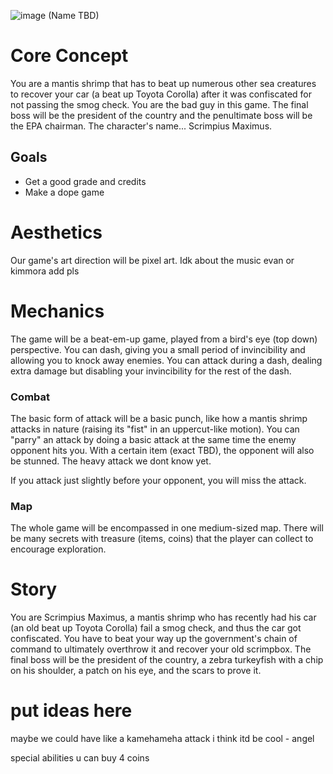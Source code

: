 ![image](https://github.com/user-attachments/assets/b4dfffa6-4170-4c9b-a61d-4827c08aef31)
(Name TBD)

# Core Concept

You are a mantis shrimp that has to beat up numerous other sea creatures to recover your car (a beat up Toyota Corolla) after it was confiscated for not passing the smog check. You are the bad guy in this game. The final boss will be the president of the country and the penultimate boss will be the EPA chairman.
The character's name... Scrimpius Maximus.
## Goals

- Get a good grade and credits
- Make a dope game
# Aesthetics

Our game's art direction will be pixel art. Idk about the music evan or kimmora add pls

# Mechanics
The game will be a beat-em-up game, played from a bird's eye (top down) perspective.
You can dash, giving you a small period of invincibility and allowing you to knock away enemies. You can attack during a dash, dealing extra damage but disabling your invincibility for the rest of the dash.
### Combat
The basic form of attack will be a basic punch, like how a mantis shrimp attacks in nature (raising its "fist" in an uppercut-like motion). You can "parry" an attack by doing a basic attack at the same time the enemy opponent hits you. With a certain item (exact TBD), the opponent will also be stunned. The heavy attack we dont know yet.

If you attack just slightly before your opponent, you will miss the attack.
### Map
The whole game will be encompassed in one medium-sized map. There will be many secrets with treasure (items, coins) that the player can collect to encourage exploration.

# Story
You are Scrimpius Maximus, a mantis shrimp who has recently had his car (an old beat up Toyota Corolla) fail a smog check, and thus the car got confiscated. You have to beat your way up the government's chain of command to ultimately overthrow it and recover your old scrimpbox. 
The final boss will be the president of the country, a zebra turkeyfish with a chip on his shoulder, a patch on his eye, and the scars to prove it.

# put ideas here
maybe we could have like a kamehameha attack i think itd be cool - angel

special abilities u can buy 4 coins

